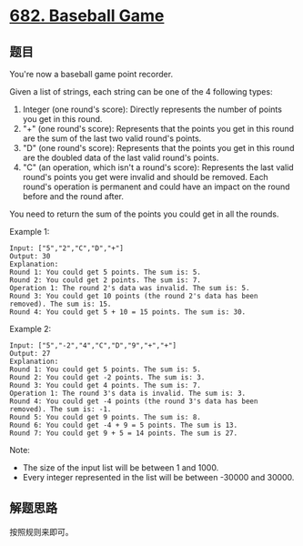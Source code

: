 # [682. Baseball Game](https://leetcode.com/problems/baseball-game/)

## 题目
You're now a baseball game point recorder.

Given a list of strings, each string can be one of the 4 following types:

1. Integer (one round's score): Directly represents the number of points you get in this round.
2. "+" (one round's score): Represents that the points you get in this round are the sum of the last two valid round's points.
3. "D" (one round's score): Represents that the points you get in this round are the doubled data of the last valid round's points.
4. "C" (an operation, which isn't a round's score): Represents the last valid round's points you get were invalid and should be removed.
Each round's operation is permanent and could have an impact on the round before and the round after.

You need to return the sum of the points you could get in all the rounds.

Example 1:
```text
Input: ["5","2","C","D","+"]
Output: 30
Explanation: 
Round 1: You could get 5 points. The sum is: 5.
Round 2: You could get 2 points. The sum is: 7.
Operation 1: The round 2's data was invalid. The sum is: 5.  
Round 3: You could get 10 points (the round 2's data has been removed). The sum is: 15.
Round 4: You could get 5 + 10 = 15 points. The sum is: 30.
```

Example 2:
```text
Input: ["5","-2","4","C","D","9","+","+"]
Output: 27
Explanation: 
Round 1: You could get 5 points. The sum is: 5.
Round 2: You could get -2 points. The sum is: 3.
Round 3: You could get 4 points. The sum is: 7.
Operation 1: The round 3's data is invalid. The sum is: 3.  
Round 4: You could get -4 points (the round 3's data has been removed). The sum is: -1.
Round 5: You could get 9 points. The sum is: 8.
Round 6: You could get -4 + 9 = 5 points. The sum is 13.
Round 7: You could get 9 + 5 = 14 points. The sum is 27.
```

Note:
- The size of the input list will be between 1 and 1000.
- Every integer represented in the list will be between -30000 and 30000.

## 解题思路
按照规则来即可。
